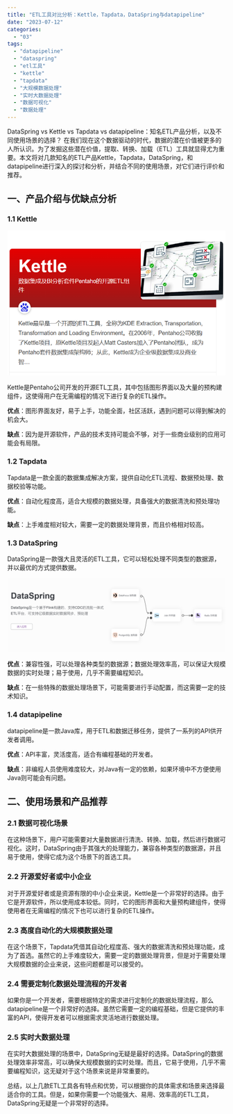 ```yaml
---
title: "ETL工具对比分析：Kettle，Tapdata，DataSpring与datapipeline"
date: "2023-07-12"
categories: 
  - "03"
tags: 
  - "datapipeline"
  - "dataspring"
  - "etl工具"
  - "kettle"
  - "tapdata"
  - "大规模数据处理"
  - "实时大数据处理"
  - "数据可视化"
  - "数据处理"
---
```


DataSpring vs Kettle vs Tapdata vs datapipeline：知名ETL产品分析，以及不同使用场景的选择？ 在我们现在这个数据驱动的时代，数据的潜在价值被更多的人所认识。为了发掘这些潜在价值，提取、转换、加载（ETL）工具就显得尤为重要。本文将对几款知名的ETL产品Kettle，Tapdata，DataSpring，和datapipeline进行深入的探讨和分析，并结合不同的使用场景，对它们进行评价和推荐。

## 一、产品介绍与优缺点分析

### 1.1 Kettle

![](images/1689131518-kettle.png)

Kettle是Pentaho公司开发的开源ETL工具，其中包括图形界面以及大量的预构建组件，这使得用户在无需编程的情况下进行复杂的ETL操作。

**优点**：图形界面友好，易于上手，功能全面，社区活跃，遇到问题可以得到解决的机会大。

**缺点**：因为是开源软件，产品的技术支持可能会不够，对于一些商业级别的应用可能会有局限。

### 1.2 Tapdata

Tapdata是一款全面的数据集成解决方案，提供自动化ETL流程、数据预处理、数据校验等功能。

**优点**：自动化程度高，适合大规模的数据处理，具备强大的数据清洗和预处理功能。

**缺点**：上手难度相对较大，需要一定的数据处理背景，而且价格相对较高。

### 1.3 DataSpring

DataSpring是一款强大且灵活的ETL工具，它可以轻松处理不同类型的数据源，并以最优的方式提供数据。

![dataspring](images/1685948911-%E5%B1%8F%E5%B9%95%E6%88%AA%E5%9B%BE-2023-06-05-104631.png)

**优点**：兼容性强，可以处理各种类型的数据源；数据处理效率高，可以保证大规模数据的实时处理；易于使用，几乎不需要编程知识。

**缺点**：在一些特殊的数据处理场景下，可能需要进行手动配置，而这需要一定的技术知识。

### 1.4 datapipeline

datapipeline是一款Java库，用于ETL和数据迁移任务，提供了一系列的API供开发者调用。

**优点**：API丰富，灵活度高，适合有编程基础的开发者。

**缺点**：非编程人员使用难度较大，对Java有一定的依赖，如果环境中不方便使用Java则可能会有问题。

## 二、使用场景和产品推荐

### 2.1 数据可视化场景

在这种场景下，用户可能需要对大量数据进行清洗、转换、加载，然后进行数据可视化。这时，DataSpring由于其强大的处理能力，兼容各种类型的数据源，并且易于使用，使得它成为这个场景下的首选工具。

### 2.2 开源爱好者或中小企业

对于开源爱好者或是资源有限的中小企业来说，Kettle是一个非常好的选择。由于它是开源软件，所以使用成本较低。同时，它的图形界面和大量预构建组件，使得使用者在无需编程的情况下也可以进行复杂的ETL操作。

### 2.3 高度自动化的大规模数据处理

在这个场景下，Tapdata凭借其自动化程度高、强大的数据清洗和预处理功能，成为了首选。虽然它的上手难度较大，需要一定的数据处理背景，但是对于需要处理大规模数据的企业来说，这些问题都是可以接受的。

### 2.4 需要定制化数据处理流程的开发者

如果你是一个开发者，需要根据特定的需求进行定制化的数据处理流程，那么datapipeline是一个非常好的选择。虽然它需要一定的编程基础，但是它提供的丰富的API，使得开发者可以根据需求灵活地进行数据处理。

### 2.5 实时大数据处理

在实时大数据处理的场景中，DataSpring无疑是最好的选择。DataSpring的数据处理效率非常高，可以确保大规模数据的实时处理。而且，它易于使用，几乎不需要编程知识，这无疑对于这个场景来说是非常重要的。

总结，以上几款ETL工具各有特点和优势，可以根据你的具体需求和场景来选择最适合你的工具。但是，如果你需要一个功能强大、易用、效率高的ETL工具，DataSpring无疑是一个非常好的选择。
